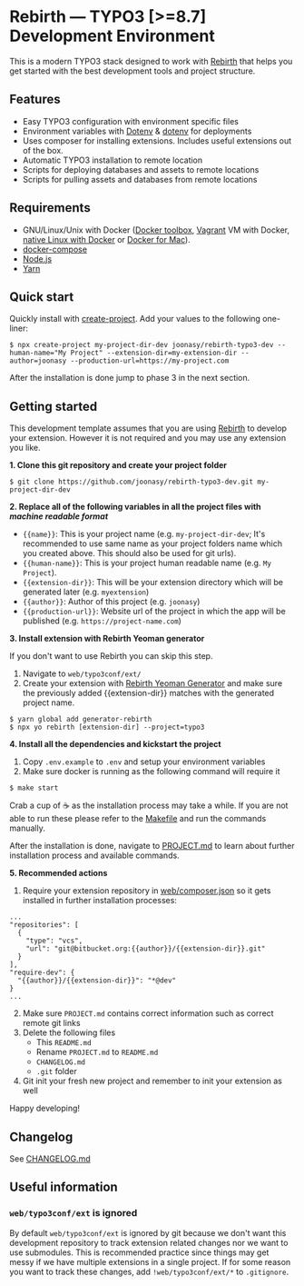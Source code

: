# Rebirth — TYPO3 [>=8.7] Development Environment

This is a modern TYPO3 stack designed to work with [Rebirth](https://github.com/joonasy/rebirth) that helps you get started with the best development tools and project structure.

## Features

* Easy TYPO3 configuration with environment specific files
* Environment variables with [Dotenv](https://github.com/vlucas/phpdotenv) & [dotenv](https://github.com/motdotla/dotenv#readme) for deployments
* Uses composer for installing extensions. Includes useful extensions out of the box.
* Automatic TYPO3 installation to remote location
* Scripts for deploying databases and assets to remote locations
* Scripts for pulling assets and databases from remote locations

## Requirements

* GNU/Linux/Unix with Docker ([Docker toolbox](https://www.docker.com/products/docker-toolbox), [Vagrant](https://www.vagrantup.com/downloads.html) VM with Docker, [native Linux with Docker](http://docs.docker.com/linux/step_one/) or [Docker for Mac](https://docs.docker.com/docker-for-mac/)).
* [docker-compose](https://github.com/docker/compose)
* [Node.js](http://nodejs.org/)
* [Yarn](https://yarnpkg.com)

## Quick start

Quickly install with [create-project](https://github.com/mafintosh/create-project). Add your values to the following one-liner: 

```
$ npx create-project my-project-dir-dev joonasy/rebirth-typo3-dev --human-name="My Project" --extension-dir=my-extension-dir --author=joonasy --production-url=https://my-project.com
```

After the installation is done jump to phase 3 in the next section.

## Getting started

This development template assumes that you are using [Rebirth](https://github.com/joonasy/rebirth) to develop your extension. However it is not required and you may use any extension you like.

**1. Clone this git repository and create your project folder**

    $ git clone https://github.com/joonasy/rebirth-typo3-dev.git my-project-dir-dev

**2. Replace all of the following variables in all the project files with _machine readable format_**

* `{{name}}`: This is your project name (e.g. `my-project-dir-dev`; It's recommended to use same name as your project folders name which you created above. This should also be used for git urls).   
* `{{human-name}}`: This is your project human readable name (e.g. `My Project`).
* `{{extension-dir}}`: This will be your extension directory which will be generated later (e.g. `myextension`)
* `{{author}}`: Author of this project (e.g. `joonasy`)
* `{{production-url}}`: Website url of the project in which the app will be published (e.g. `https://project-name.com`) 

**3. Install extension with Rebirth Yeoman generator**

If you don't want to use Rebirth you can skip this step.

1. Navigate to `web/typo3conf/ext/`
2. Create your extension with [Rebirth Yeoman Generator](https://github.com/joonasy/generator-rebirth) and make sure the previously added {{extension-dir}} matches with the generated project name. 

```
$ yarn global add generator-rebirth
$ npx yo rebirth [extension-dir] --project=typo3
```

**4. Install all the dependencies and kickstart the project**

1. Copy `.env.example` to `.env` and setup your environment variables
2. Make sure docker is running as the following command will require it

```
$ make start
```

Crab a cup of :coffee: as the installation process may take a while. If you are not able to run these please refer to the [Makefile](Makefile) and run the commands manually.

After the installation is done, navigate to [PROJECT.md](PROJECT.md) to learn about further installation process and available commands.

**5. Recommended actions**

1. Require your extension repository in [web/composer.json](web/composer.json) so it gets installed in further installation processes:

```
...
"repositories": [
  {
    "type": "vcs",
    "url": "git@bitbucket.org:{{author}}/{{extension-dir}}.git"
  }
],
"require-dev": {
  "{{author}}/{{extension-dir}}": "*@dev"
}
...
```

2. Make sure `PROJECT.md` contains correct information such as correct remote git links
3. Delete the following files 
    - This `README.md` 
    - Rename `PROJECT.md` to `README.md`
    - `CHANGELOG.md`
    - `.git` folder
4. Git init your fresh new project and remember to init your extension as well

Happy developing! 

## Changelog

See [CHANGELOG.md](/CHANGELOG.md)

## Useful information

### `web/typo3conf/ext` is ignored

By default `web/typo3conf/ext` is ignored by git because we don't want this development repository to track extension related changes nor we want to use submodules. This is recommended practice since things may get messy if we have multiple extensions in a single project. If for some reason you want to track these changes, add `!web/typo3conf/ext/*` to `.gitignore`.
